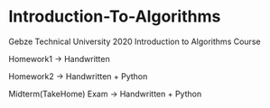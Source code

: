 # Introduction-To-Algorithms
Gebze Technical University 2020 Introduction to Algorithms Course

Homework1 -> Handwritten

Homework2 -> Handwritten + Python

Midterm(TakeHome) Exam -> Handwritten + Python

